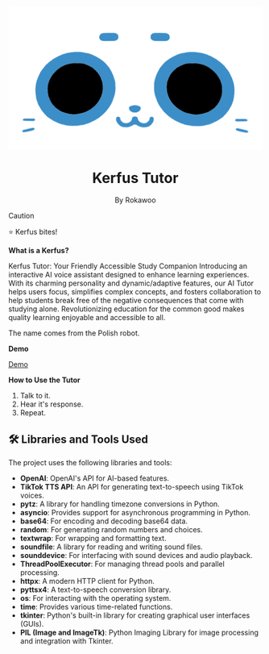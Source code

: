 <img src="https://github.com/Rokawoo/kerfus-tutor/blob/main/KerfusTutor/KerfusImg/KerfusFilled.png" alt="Kerfus" align="center"/>
<div align="center">
  <h1>Kerfus Tutor</h1>
  <p>By Rokawoo</p>
</div>

> [!CAUTION]
> ⭐ Kerfus bites!

**What is a Kerfus?**

Kerfus Tutor: Your Friendly Accessible Study Companion Introducing an interactive AI voice assistant designed to enhance learning experiences. With its charming personality and dynamic/adaptive features, our AI Tutor helps users focus, simplifies complex concepts, and fosters collaboration to help students break free of the negative consequences that come with studying alone. Revolutionizing education for the common good makes quality learning enjoyable and accessible to all.

The name comes from the Polish robot.

**Demo**

[Demo](https://github.com/Rokawoo/kerfus-tutor/assets/129356996/51b1c436-da60-49ad-b1c0-3203927019f2)

**How to Use the Tutor**

1. Talk to it.
2. Hear it's response.
3. Repeat.

## 🛠 Libraries and Tools Used

The project uses the following libraries and tools:

- **OpenAI**: OpenAI's API for AI-based features.
- **TikTok TTS API**: An API for generating text-to-speech using TikTok voices.
- **pytz**: A library for handling timezone conversions in Python.
- **asyncio**: Provides support for asynchronous programming in Python.
- **base64**: For encoding and decoding base64 data.
- **random**: For generating random numbers and choices.
- **textwrap**: For wrapping and formatting text.
- **soundfile**: A library for reading and writing sound files.
- **sounddevice**: For interfacing with sound devices and audio playback.
- **ThreadPoolExecutor**: For managing thread pools and parallel processing.
- **httpx**: A modern HTTP client for Python.
- **pyttsx4**: A text-to-speech conversion library.
- **os**: For interacting with the operating system.
- **time**: Provides various time-related functions.
- **tkinter**: Python's built-in library for creating graphical user interfaces (GUIs).
- **PIL (Image and ImageTk)**: Python Imaging Library for image processing and integration with Tkinter.

